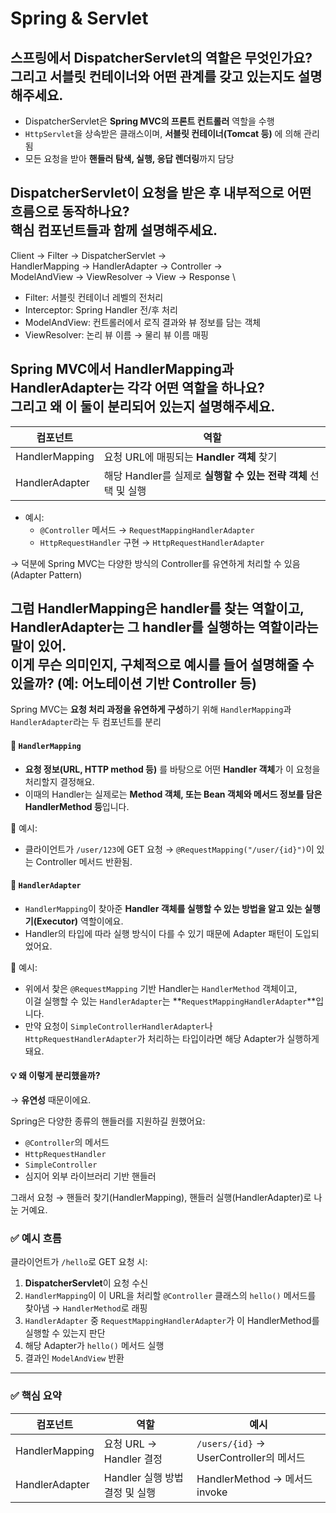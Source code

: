 # Spring & Servlet

스프링에서 DispatcherServlet의 역할은 무엇인가요?\
그리고 서블릿 컨테이너와 어떤 관계를 갖고 있는지도 설명해주세요.
------------------------------------

* DispatcherServlet은 **Spring MVC의 프론트 컨트롤러** 역할을 수행
* `HttpServlet`을 상속받은 클래스이며, **서블릿 컨테이너(Tomcat 등)** 에 의해 관리됨
* 모든 요청을 받아 **핸들러 탐색, 실행, 응답 렌더링**까지 담당



DispatcherServlet이 요청을 받은 후 내부적으로 어떤 흐름으로 동작하나요?\
핵심 컴포넌트들과 함께 설명해주세요.
--------------------

Client → Filter → DispatcherServlet →\
HandlerMapping → HandlerAdapter → Controller →\
ModelAndView → ViewResolver → View → Response\


* Filter: 서블릿 컨테이너 레벨의 전처리
* Interceptor: Spring Handler 전/후 처리
* ModelAndView: 컨트롤러에서 로직 결과와 뷰 정보를 담는 객체
* ViewResolver: 논리 뷰 이름 → 물리 뷰 이름 매핑



Spring MVC에서 HandlerMapping과 HandlerAdapter는 각각 어떤 역할을 하나요?\
그리고 왜 이 둘이 분리되어 있는지 설명해주세요.
---------------------------

| 컴포넌트           | 역할                                         |
| -------------- | ------------------------------------------ |
| HandlerMapping | 요청 URL에 매핑되는 **Handler 객체** 찾기             |
| HandlerAdapter | 해당 Handler를 실제로 **실행할 수 있는 전략 객체** 선택 및 실행 |

* 예시:
  * `@Controller` 메서드 → `RequestMappingHandlerAdapter`
  * `HttpRequestHandler` 구현 → `HttpRequestHandlerAdapter`

→ 덕분에 Spring MVC는 다양한 방식의 Controller를 유연하게 처리할 수 있음 (Adapter Pattern)



그럼 HandlerMapping은 handler를 찾는 역할이고, HandlerAdapter는 그 handler를 실행하는 역할이라는 말이 있어.\
이게 무슨 의미인지, 구체적으로 예시를 들어 설명해줄 수 있을까? (예: 어노테이션 기반 Controller 등)
---------------------------------------------------------------

Spring MVC는 **요청 처리 과정을 유연하게 구성**하기 위해 `HandlerMapping`과 `HandlerAdapter`라는 두 컴포넌트를 분리

#### 🔹 `HandlerMapping`

* **요청 정보(URL, HTTP method 등)** 를 바탕으로 어떤 **Handler 객체**가 이 요청을 처리할지 결정해요.
* 이때의 Handler는 실제로는 **Method 객체, 또는 Bean 객체와 메서드 정보를 담은 HandlerMethod 등**입니다.

🔸 예시:

* 클라이언트가 `/user/123`에 GET 요청 → `@RequestMapping("/user/{id}")`이 있는 Controller 메서드 반환됨.

#### 🔹 `HandlerAdapter`

* `HandlerMapping`이 찾아준 **Handler 객체를 실행할 수 있는 방법을 알고 있는 실행기(Executor)** 역할이에요.
* Handler의 타입에 따라 실행 방식이 다를 수 있기 때문에 Adapter 패턴이 도입되었어요.

🔸 예시:

* 위에서 찾은 `@RequestMapping` 기반 Handler는 `HandlerMethod` 객체이고,\
  이걸 실행할 수 있는 `HandlerAdapter`는 \*\*`RequestMappingHandlerAdapter`\*\*입니다.
* 만약 요청이 `SimpleControllerHandlerAdapter`나 `HttpRequestHandlerAdapter`가 처리하는 타입이라면 해당 Adapter가 실행하게 돼요.



#### 💡 왜 이렇게 분리했을까?

→ **유연성** 때문이에요.

Spring은 다양한 종류의 핸들러를 지원하길 원했어요:

* `@Controller`의 메서드
* `HttpRequestHandler`
* `SimpleController`
* 심지어 외부 라이브러리 기반 핸들러

그래서 요청 → 핸들러 찾기(HandlerMapping), 핸들러 실행(HandlerAdapter)로 나눈 거예요.



### ✅ 예시 흐름

클라이언트가 `/hello`로 GET 요청 시:

1. **DispatcherServlet**이 요청 수신
2. `HandlerMapping`이 이 URL을 처리할 `@Controller` 클래스의 `hello()` 메서드를 찾아냄 → `HandlerMethod`로 래핑
3. `HandlerAdapter` 중 `RequestMappingHandlerAdapter`가 이 HandlerMethod를 실행할 수 있는지 판단
4. 해당 Adapter가 `hello()` 메서드 실행
5. 결과인 `ModelAndView` 반환

***

### ✅ 핵심 요약

| 컴포넌트           | 역할                    | 예시                                  |
| -------------- | --------------------- | ----------------------------------- |
| HandlerMapping | 요청 URL → Handler 결정   | `/users/{id}` → UserController의 메서드 |
| HandlerAdapter | Handler 실행 방법 결정 및 실행 | HandlerMethod → 메서드 invoke          |
